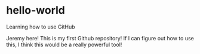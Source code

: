 # hello-world
Learning how to use GitHub

Jeremy here! This is my first Github repository! If I can figure out how to use this, I think this would be a really powerful tool!
